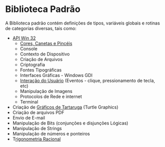 # Biblioteca Padrão

A Biblioteca padrão contém definições de tipos, variáveis globais e rotinas de categorias diversas, tais como:

* [API Win 32](https://learn.microsoft.com/pt-br/windows/win32/api/)
  * [Cores, Canetas e Pincéis](https://learn.microsoft.com/pt-br/windows/win32/gdi/creating-colored-pens-and-brushes)
  * Console
  * Contexto de Dispositivo
  * Criação de Arquivos
  * Criptografia
  * Fontes Tipográficas
  * Interfaces Gráficas  - Windows GDI
  * [Interação do Usuário](https://learn.microsoft.com/pt-br/windows/win32/user-interaction) (Eventos - clique, pressionamento de tecla, etc)
  * Manipulação de Imagens
  * Protocolos de Rede e internet
  * Terminal
* Criação de [Gráficos de Tartaruga](https://pt.wikipedia.org/wiki/Gr%C3%A1ficos\_tartaruga) (Turtle Graphics)
* Criação de arquivos PDF
* Envio de E-mail
* Manipulação de Bits (conjunções e disjunções Lógicas)
* Manipulação de Strings
* Manipulação de números e ponteiros
* T[rigonometria Racional](https://pt.wikipedia.org/wiki/Trigonometria\_racional)



